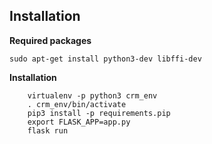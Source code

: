 ## Installation

**Required packages**
```
sudo apt-get install python3-dev libffi-dev

```

**Installation**
```
    virtualenv -p python3 crm_env
    . crm_env/bin/activate
    pip3 install -p requirements.pip
    export FLASK_APP=app.py
    flask run

```